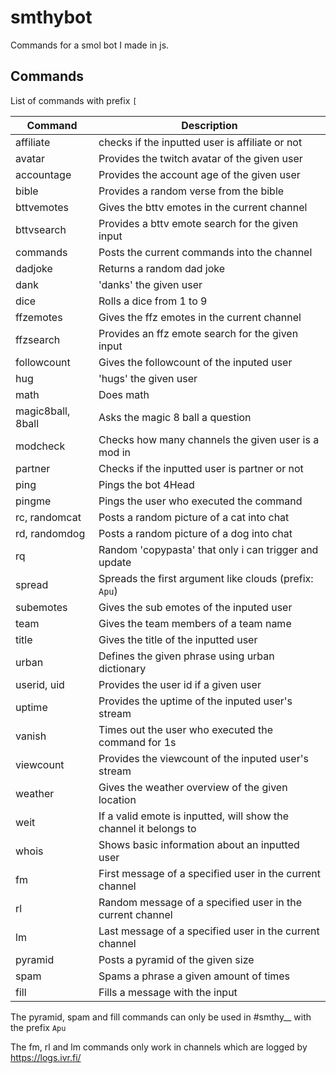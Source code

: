 # smthybot
Commands for a smol bot I made in js.

## Commands 
List of commands with prefix `[`

| Command | Description |
| --- | --- |
| affiliate | checks if the inputted user is affiliate or not |
| avatar | Provides the twitch avatar of the given user | 
| accountage | Provides the account age of the given user |
| bible | Provides a random verse from the bible |
| bttvemotes | Gives the bttv emotes in the current channel | 
| bttvsearch | Provides a bttv emote search for the given input |
| commands | Posts the current commands into the channel |
| dadjoke | Returns a random dad joke |
| dank | 'danks' the given user |
| dice | Rolls a dice from 1 to 9 |
| ffzemotes | Gives the ffz emotes in the current channel |
| ffzsearch | Provides an ffz emote search for the given input |
| followcount | Gives the followcount of the inputed user |
| hug | 'hugs' the given user |
| math | Does math |
| magic8ball, 8ball | Asks the magic 8 ball a question |
| modcheck | Checks how many channels the given user is a mod in |
| partner | Checks if the inputted user is partner or not |
| ping | Pings the bot 4Head |
| pingme | Pings the user who executed the command |
| rc, randomcat | Posts a random picture of a cat into chat | 
| rd, randomdog | Posts a random picture of a dog into chat |
| rq | Random 'copypasta' that only i can trigger and update |
| spread | Spreads the first argument like clouds (prefix: `Apu`) |
| subemotes | Gives the sub emotes of the inputed user |
| team | Gives the team members of a team name |
| title | Gives the title of the inputted user |
| urban | Defines the given phrase using urban dictionary |
| userid, uid | Provides the user id if a given user |
| uptime | Provides the uptime of the inputed user's stream |
| vanish | Times out the user who executed the command for 1s |
| viewcount | Provides the viewcount of the inputed user's stream |
| weather | Gives the weather overview of the given location |
| weit | If a valid emote is inputted, will show the channel it belongs to |
| whois | Shows basic information about an inputted user |
| fm | First message of a specified user in the current channel |
| rl | Random message of a specified user in the current channel 
| lm | Last message of a specified user in the current channel 
| pyramid | Posts a pyramid of the given size  |
| spam | Spams a phrase a given amount of times |
| fill | Fills a message with the input |

The pyramid, spam and fill commands can only be used in #smthy__ with the prefix `Apu`

The fm, rl and lm commands only work in channels which are logged by https://logs.ivr.fi/
